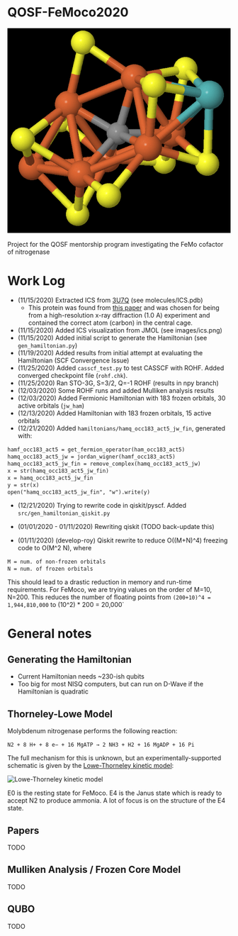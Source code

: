 # QOSF-FeMoco2020

![FeMoco residue from 3U7Q (labeled ICS)](images/ics.png "FeMoco residue from 3U7Q (labeled ICS)")

Project for the QOSF mentorship program investigating the FeMo cofactor of nitrogenase

# Work Log

* (11/15/2020) Extracted ICS from [3U7Q](https://www.rcsb.org/3d-view/3U7Q/1) (see molecules/ICS.pdb)
    * This protein was found from [this paper](https://pubs.rsc.org/en/content/articlelanding/2019/cp/c8cp06930a#!divAbstract) and was chosen for being from a high-resolution x-ray diffraction (1.0 A) experiment and contained the correct atom (carbon) in the central cage.
* (11/15/2020) Added ICS visualization from JMOL (see images/ics.png)
* (11/15/2020) Added initial script to generate the Hamiltonian (see `gen_hamiltonian.py`)
* (11/19/2020) Added results from initial attempt at evaluating the Hamiltonian (SCF Convergence Issue)
* (11/25/2020) Added `casscf_test.py` to test CASSCF with ROHF. Added converged checkpoint file (`rohf.chk`).
* (11/25/2020) Ran STO-3G, S=3/2, Q=-1 ROHF (results in npy branch)
* (12/03/2020) Some ROHF runs and added Mulliken analysis results
* (12/03/2020) Added Fermionic Hamiltonian with 183 frozen orbitals, 30 active orbitals (`jw_ham`)
* (12/13/2020) Added Hamiltonian with 183 frozen orbitals, 15 active orbitals
* (12/21/2020) Added `hamiltonians/hamq_occ183_act5_jw_fin`, generated with:

```
hamf_occ183_act5 = get_fermion_operator(ham_occ183_act5)
hamq_occ183_act5_jw = jordan_wigner(hamf_occ183_act5)
hamq_occ183_act5_jw_fin = remove_complex(hamq_occ183_act5_jw)
x = str(hamq_occ183_act5_jw_fin)
x = hamq_occ183_act5_jw_fin
y = str(x)
open("hamq_occ183_act5_jw_fin", "w").write(y)
```
* (12/21/2020) Trying to rewrite code in qiskit/pyscf. Added `src/gen_hamiltonian_qiskit.py`

* (01/01/2020 - 01/11/2020) Rewriting qiskit (TODO back-update this)
* (01/11/2020) (develop-roy) Qiskit rewrite to reduce O((M+N)^4) freezing code to O(M^2 N), where

```
M = num. of non-frozen orbitals
N = num. of frozen orbitals
```

This should lead to a drastic reduction in memory and run-time requirements.  For FeMoco, we are trying values on the order of M=10, N=200.  This reduces the number of floating points from `(200+10)^4 = 1,944,810,000` to (10^2) * 200 = 20,000`

# General notes

## Generating the Hamiltonian

* Current Hamiltonian needs ~230-ish qubits
* Too big for most NISQ computers, but can run on D-Wave if the Hamiltonian is quadratic

## Thorneley-Lowe Model

Molybdenum nitrogenase performs the following reaction:

```
N2 + 8 H+ + 8 e− + 16 MgATP → 2 NH3 + H2 + 16 MgADP + 16 Pi
```

The full mechanism for this is unknown, but an experimentally-supported schematic is given by the [Lowe-Thorneley kinetic model](https://en.wikipedia.org/wiki/Nitrogenase#Lowe-Thorneley_kinetic_model):

![Lowe-Thorneley kinetic model](https://upload.wikimedia.org/wikipedia/en/a/a0/Lowe-Thorneley_Kinetic_Model.jpg)

E0 is the resting state for FeMoco.  E4 is the Janus state which is ready to accept N2 to produce ammonia.  A lot of focus is on the structure of the E4 state.

## Papers

TODO

## Mulliken Analysis / Frozen Core Model

TODO

## QUBO

TODO
